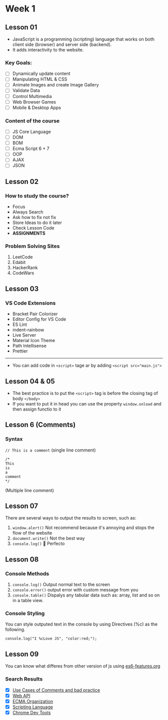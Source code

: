 # Week 1

## Lesson 01

- JavaScript is a programming (scripting) language that works on both client side (browser) and server side (backend).
- It adds interactivity to the website.

### Key Goals:

- [ ] Dynamically update content
- [ ] Manipulating HTML & CSS
- [ ] Animate Images and create Image Gallery
- [ ] Validate Data
- [ ] Control Multimedia
- [ ] Web Browser Games
- [ ] Mobile & Desktop Apps

### Content of the course

- [ ] JS Core Language
- [ ] DOM
- [ ] BOM
- [ ] Ecma Script 6 + 7
- [ ] OOP
- [ ] AJAX
- [ ] JSON

## Lesson 02

### How to study the course?

- Focus
- Always Search
- Ask how to fix not fix
- Store Ideas to do it later
- Check Lesson Code
- **ASSIGNMENTS**

### Problem Solving Sites

1. LeetCode
2. Edabit
3. HackerRank
4. CodeWars

## Lesson 03

### VS Code Extensions

- Bracket Pair Colorizer
- Editor Config for VS Code
- ES Lint
- indent-rainbow
- Live Server
- Material Icon Theme
- Path Intellisense
- Prettier

---

- You can add code in `<script>` tage ar by adding `<script src="main.js">`

## Lesson 04 & 05

- The best practice is to put the `<script>` tag is before the closing tag of body `</body>`
- If you want to put it in head you can use the property `window.onload` and then assign functio to it

## Lesson 6 (Comments)

### Syntax

`// This is a comment` (single line comment)

```
/*
This
is
a
comment
*/
```

(Multiple line comment)

## Lesson 07

There are several ways to output the results to screen, such as:

1. `window.alert()`
   Not recommend because it's annoying and stops the flow of the website
2. `document.write()`
   Not the best way
3. `console.log()`
   :100: Perfecto

## Lesson 08

### Console Methods

1. `console.log()`
   Output normal text to the screen
2. `console.error()`
   output error with custom message from you
3. `console.table()`
   Dispalys any tabular data such as: array, list and so on in a table view.

### Console Styling

You can style outputed text in the console by using Directives (%c) as the following.

```
console.log("I %cLove JS", "color:red;");
```

## Lesson 09

You can know what differes from other version of js using [es6-features.org](https:\www.es6-features.org)

### Search Results

- [x] [Use Cases of Comments and bad practice](https://github.com/youssefali715/java_script_course/blob/main/Week%201/comments.md)
- [x] [Web API](https://developer.mozilla.org/en-US/docs/Web/API)
- [x] [ECMA Organization](https://github.com/youssefali715/java_script_course/blob/main/Week%201/ecma.md)
- [x] [Scripting Language](https://github.com/youssefali715/java_script_course/blob/main/Week%201/script_langs.md)
- [x] [Chrome Dev Tools](https://developer.chrome.com/)
